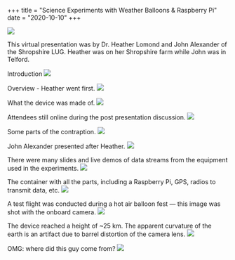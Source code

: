 +++
title = "Science Experiments with Weather Balloons & Raspberry Pi"
date = "2020-10-10"
+++

![](/pics/composit.1024x768.png)

This virtual presentation was by Dr. Heather Lomond and John Alexander of the Shropshire LUG. Heather was on her Shropshire farm while John was in Telford.

<!-- more -->

Introduction
![](/pics/intro.png)

Overview - Heather went first.
![](/pics/overview.png)

What the device was made of.
![](/pics/details.worrier.png)

Attendees still online during the post presentation discussion.
![](/pics/attendees..png)

Some parts of the contraption.
![](/pics/sheep.png)

John Alexander presented after Heather.
![](/pics/john.a.png)

There were many slides and live demos of data streams from the equipment used in the experiments.
![](/pics/john.a.2.png)

The container with all the parts, including a Raspberry Pi, GPS, radios to transmit data, etc.
![](/pics/bottle.png)

A test flight was conducted during a hot air balloon fest — this image was shot with the onboard camera.
![](/pics/hot.air.png)

The device reached a height of ~25 km. The apparent curvature of the earth is an artifact due to barrel distortion of the camera lens.
![](/pics/high.up.png)

OMG: where did this guy come from?
![](/pics/parachute.penguin.png)
